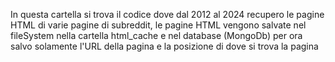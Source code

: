 In questa cartella si trova il codice dove dal 2012 al 2024 recupero le pagine HTML di varie pagine di subreddit, le pagine HTML vengono salvate nel fileSystem nella cartella html_cache e nel database (MongoDb) per ora salvo solamente l'URL della pagina e la posizione di dove si trova la pagina 
